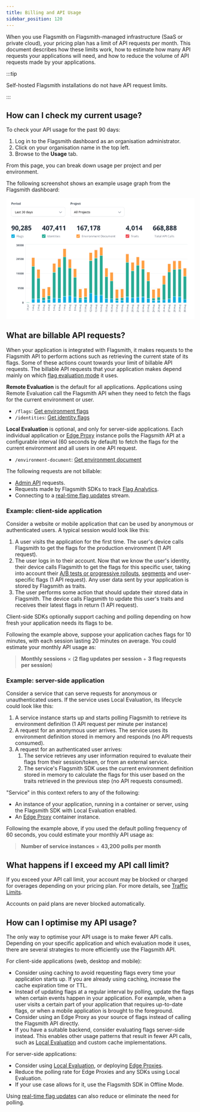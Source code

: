 ```yaml
---
title: Billing and API Usage
sidebar_position: 120
---
```


When you use Flagsmith on Flagsmith-managed infrastructure (SaaS or private cloud), your pricing plan has a limit of API
requests per month. This document describes how these limits work, how to estimate how many API requests your
applications will need, and how to reduce the volume of API requests made by your applications.

:::tip

Self-hosted Flagsmith installations do not have API request limits.

:::

## How can I check my current usage?

To check your API usage for the past 90 days:

1. Log in to the Flagsmith dashboard as an organisation administrator.
2. Click on your organisation name in the top left.
3. Browse to the **Usage** tab.

From this page, you can break down usage per project and per environment.

The following screenshot shows an example usage graph from the Flagsmith dashboard:

![img.png](usage-graph.png)

## What are billable API requests?

When your application is integrated with Flagsmith, it makes requests to the Flagsmith API to perform actions such as
retrieving the current state of its flags. Some of these actions count towards your limit of billable API requests. The
billable API requests that your application makes depend mainly on which [flag evaluation mode](/flagsmith-integration/integration-overview) it uses.

**Remote Evaluation** is the default for all applications. Applications using Remote Evaluation call the Flagsmith API
  when they need to fetch the flags for the current environment or user.
  - `/flags`: [Get environment flags](https://api.flagsmith.com/api/v1/docs/#/api/api_v1_flags_list)
  - `/identities`: [Get identity flags](https://api.flagsmith.com/api/v1/docs/#/api/api_v1_environments_identities_create)

**Local Evaluation** is optional, and only for server-side applications. Each individual application or
[Edge Proxy](/performance/edge-proxy) instance polls the Flagsmith API at a configurable interval (60 seconds by
default) to fetch the flags for the current environment and all users in one API request.
  - `/environment-document`: [Get environment document](https://api.flagsmith.com/api/v1/docs/#/api/api_v1_environment-document_list)

The following requests are not billable:

- [Admin API](/flagsmith-integration/flagsmith-api-overview/admin-api) requests.
- Requests made by Flagsmith SDKs to track [Flag Analytics](/experimentation/flag-analytics).
- Connecting to a [real-time flag updates](/performance/real-time-flags) stream.

### Example: client-side application

Consider a website or mobile application that can be used by anonymous or authenticated users. A typical session would
look like this:

1. A user visits the application for the first time. The user's device calls Flagsmith to get the flags for the
   production environment (1 API request).
2. The user logs in to their account. Now that we know the user's identity, their device calls Flagsmith to get the
   flags for this specific user, taking into account their
   [A/B tests or progressive rollouts](/experimentation/ab-testing), [segments](/flagsmith-concepts/segments) and user-specific
   flags (1 API request). Any user data sent by your application is stored by Flagsmith as traits.
3. The user performs some action that should update their stored data in Flagsmith. The device calls Flagsmith to update
   this user's traits and receives their latest flags in return (1 API request).

Client-side SDKs optionally support caching and polling depending on how fresh your application needs its flags to be.

Following the example above, suppose your application caches flags for 10 minutes, with each session lasting 20 minutes
on average. You could estimate your monthly API usage as:

> **Monthly sessions** × (**2 flag updates per session** + **3 flag requests per session**)

### Example: server-side application

Consider a service that can serve requests for anonymous or unauthenticated users. If the service uses Local Evaluation,
its lifecycle could look like this:

1. A service instance starts up and starts polling Flagsmith to retrieve its environment definition (1 API request per
   minute per instance)
2. A request for an anonymous user arrives. The service uses its environment definition stored in memory and responds
   (no API requests consumed).
3. A request for an authenticated user arrives:
    1. The service retrieves any user information required to evaluate their flags from their session/token, or from an
       external service.
    2. The service's Flagsmith SDK uses the current environment definition stored in memory to calculate the flags for
       this user based on the traits retrieved in the previous step (no API requests consumed).

"Service" in this context refers to any of the following:

- An instance of your application, running in a container or server, using the Flagsmith SDK with Local Evaluation
  enabled.
- An [Edge Proxy](/performance/edge-proxy) container instance.

Following the example above, if you used the default polling frequency of 60 seconds, you could estimate your monthly
API usage as:

> **Number of service instances** × **43,200 polls per month**

## What happens if I exceed my API call limit?

If you exceed your API call limit, your account may be blocked or charged for overages depending on your pricing plan.
For more details, see [Traffic Limits](/administration-and-security/governance-and-compliance/system-limits#traffic-limits).

Accounts on paid plans are never blocked automatically.

## How can I optimise my API usage?

The only way to optimise your API usage is to make fewer API calls. Depending on your specific application and which
evaluation mode it uses, there are several strategies to more efficiently use the Flagsmith API.

For client-side applications (web, desktop and mobile):

* Consider using caching to avoid requesting flags every time your application starts up. If you are already using
caching, increase the cache expiration time or TTL.
* Instead of updating flags at a regular interval by polling, update the flags when certain events happen in your
application. For example, when a user visits a certain part of your application that requires up-to-date flags, or when
a mobile application is brought to the foreground.
* Consider using an Edge Proxy as your source of flags instead of calling the Flagsmith API directly.
* If you have a suitable backend, consider evaluating flags server-side instead. This enables other usage patterns that
result in fewer API calls, such as [Local Evaluation](/flagsmith-integration/integration-overview#local-evaluation-mode) and custom cache implementations.

For server-side applications:

* Consider using [Local Evaluation](/flagsmith-integration/), or deploying [Edge Proxies](/performance/edge-proxy).
* Reduce the polling rate for Edge Proxies and any SDKs using Local Evaluation.
* If your use case allows for it, use the Flagsmith SDK in Offline Mode.

Using [real-time flag updates](/performance/real-time-flags) can also reduce or eliminate the need for polling.
